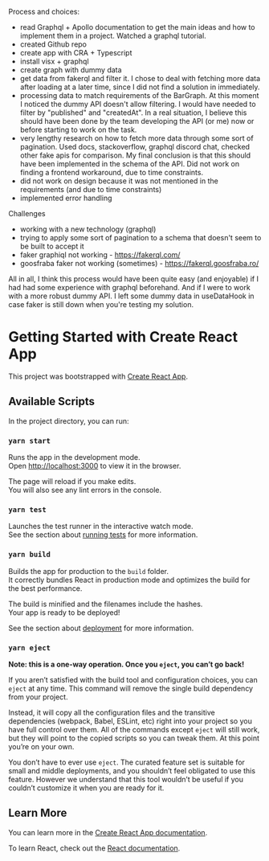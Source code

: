 Process and choices:

- read Graphql + Apollo documentation to get the main ideas and how to implement them in a project. Watched a graphql
  tutorial.
- created Github repo
- create app with CRA + Typescript
- install visx + graphql
- create graph with dummy data
- get data from fakerql and filter it. I chose to deal with fetching more data after loading at a later time, since I
  did not find a solution in immediately.
- processing data to match requirements of the BarGraph. At this moment I noticed the dummy API doesn't allow filtering.
  I would have needed to filter by "published" and "createdAt". In a real situation, I believe this should have been
  done by the team developing the API (or me) now or before starting to work on the task.
- very lengthy research on how to fetch more data through some sort of pagination. Used docs, stackoverflow, graphql
  discord chat, checked other fake apis for comparison. My final conclusion is that this should have been implemented in
  the schema of the API. Did not work on finding a frontend workaround, due to time constraints.
- did not work on design because it was not mentioned in the requirements (and due to time constraints)
- implemented error handling

Challenges

- working with a new technology (graphql)
- trying to apply some sort of pagination to a schema that doesn't seem to be built to accept it
- faker graphiql not working - https://fakerql.com/
- goosfraba faker not working (sometimes) - https://fakerql.goosfraba.ro/

All in all, I think this process would have been quite easy (and enjoyable) if I had had some experience with graphql
beforehand. And if I were to work with a more robust dummy API. I left some dummy data in useDataHook in case faker is
still down when you're testing my solution.

# Getting Started with Create React App

This project was bootstrapped with [Create React App](https://github.com/facebook/create-react-app).

## Available Scripts

In the project directory, you can run:

### `yarn start`

Runs the app in the development mode.\
Open [http://localhost:3000](http://localhost:3000) to view it in the browser.

The page will reload if you make edits.\
You will also see any lint errors in the console.

### `yarn test`

Launches the test runner in the interactive watch mode.\
See the section about [running tests](https://facebook.github.io/create-react-app/docs/running-tests) for more
information.

### `yarn build`

Builds the app for production to the `build` folder.\
It correctly bundles React in production mode and optimizes the build for the best performance.

The build is minified and the filenames include the hashes.\
Your app is ready to be deployed!

See the section about [deployment](https://facebook.github.io/create-react-app/docs/deployment) for more information.

### `yarn eject`

**Note: this is a one-way operation. Once you `eject`, you can’t go back!**

If you aren’t satisfied with the build tool and configuration choices, you can `eject` at any time. This command will
remove the single build dependency from your project.

Instead, it will copy all the configuration files and the transitive dependencies (webpack, Babel, ESLint, etc) right
into your project so you have full control over them. All of the commands except `eject` will still work, but they will
point to the copied scripts so you can tweak them. At this point you’re on your own.

You don’t have to ever use `eject`. The curated feature set is suitable for small and middle deployments, and you
shouldn’t feel obligated to use this feature. However we understand that this tool wouldn’t be useful if you couldn’t
customize it when you are ready for it.

## Learn More

You can learn more in
the [Create React App documentation](https://facebook.github.io/create-react-app/docs/getting-started).

To learn React, check out the [React documentation](https://reactjs.org/).
